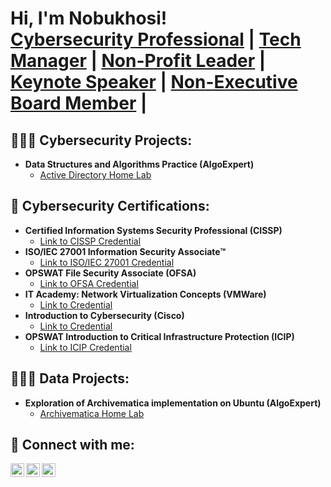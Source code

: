 <h1>Hi, I'm Nobukhosi! <br/><a href="https://github.com/nobudlamini">Cybersecurity Professional</a> | <a href="https://www.linkedin.com/in/nobukhosi-dlamini/">Tech Manager</a> | <a href="https://www.linkedin.com/in/nobukhosi-dlamini/">Non-Profit Leader</a> | <a href="https://www.linkedin.com/in/nobukhosi-dlamini/">Keynote Speaker</a> | <a href="https://www.linkedin.com/in/nobukhosi-dlamini/">Non-Executive Board Member</a> | </h1>

<h2>👩🏾‍💻 Cybersecurity Projects:</h2>

- <b>Data Structures and Algorithms Practice (AlgoExpert)</b>
  - [Active Directory Home Lab](https://github.com/nobudlamini/ActiveDirectoryLab)

<h2>💼 Cybersecurity Certifications:</h2>

- <b>Certified Information Systems Security Professional (CISSP)</b>
  - [Link to CISSP Credential](https://www.credly.com/badges/3cf08d59-66da-45d8-9284-7136532b08d7/public_url)
- <b>ISO/IEC 27001 Information Security Associate™ </b>
  - [Link to ISO/IEC 27001 Credential](https://www.skillfront.com/Badges/92883670009921)
- <b>OPSWAT File Security Associate (OFSA)</b>
  - [Link to OFSA Credential](https://www.credly.com/badges/1af0a705-fab3-4fbf-ac8f-87f3ef2457ba/public_url)
- <b>IT Academy: Network Virtualization Concepts (VMWare)</b>
  - [Link to Credential](https://www.credly.com/badges/0fa368b3-5198-4e75-b332-553dc01f2214/linked_in_profile)
- <b>Introduction to Cybersecurity (Cisco)</b>
  - [Link to Credential](https://www.credly.com/badges/46db4b45-afe3-443b-bdd4-52bdcd925982/linked_in_profile)
- <b>OPSWAT Introduction to Critical Infrastructure Protection (ICIP)</b>
  - [Link to ICIP Credential](https://www.credly.com/badges/a82405af-abe5-477f-b5ca-4fd9e322671c/public_url)


<h2>👩🏾‍💻 Data Projects:</h2>

- <b>Exploration of Archivematica implementation on Ubuntu  (AlgoExpert)</b>
  - [Archivematica Home Lab](https://github.com/nobudlamini/ActiveDirectoryLab)

<h2> 🤳 Connect with me:</h2>

[<img align="left" alt="JoshMadakor | LinkedIn" width="22px" src="https://cdn.jsdelivr.net/npm/simple-icons@v3/icons/linkedin.svg" />][linkedin]
[<img align="left" alt="JoshMadakor | Twitter" width="22px" src="https://cdn.jsdelivr.net/npm/simple-icons@v3/icons/twitter.svg" />][twitter]
[<img align="left" alt="JoshMadakor | YouTube" width="22px" src="https://cdn.jsdelivr.net/npm/simple-icons@v3/icons/youtube.svg" />][youtube]

[linkedin]: https://linkedin.com/in/nobukhosi-dlamini
[twitter]: https://twitter.com/_hypatiah
[youtube]: https://www.youtube.com/c/nobukhosi_tobefixed


<!--
**nobudlamini/nobudlamini** is a ✨ _special_ ✨ repository because its `README.md` (this file) appears on your GitHub profile.

Here are some ideas to get you started:

- 🔭 I’m currently working on ...
- 🌱 I’m currently learning ...
- 👯 I’m looking to collaborate on ...
- 🤔 I’m looking for help with ...
- 💬 Ask me about ...
- 📫 How to reach me: ...
- 😄 Pronouns: ...
- ⚡ Fun fact: ...
-->
